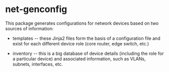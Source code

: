 net-genconfig
=============

This package generates configurations for network devices based on two sources
of information:

* templates -- these Jinja2 files form the basis of a configuration file and
  exist for each different device role (core router, edge switch, etc.)

* inventory -- this is a big database of device details (including the role for
  a particular device) and associated information, such as VLANs, subnets,
  interfaces, etc.
